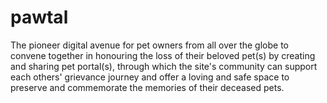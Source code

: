 # pawtal
The pioneer digital avenue for pet owners from all over the globe to convene together in honouring the loss of their beloved pet(s) by creating and sharing pet portal(s), through which the site's community can support each others' grievance journey and offer a loving and safe space to preserve and commemorate the memories of their deceased pets.

